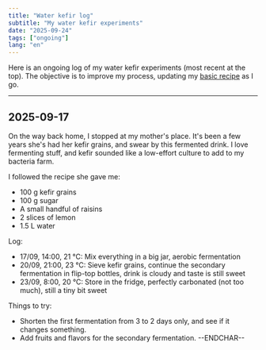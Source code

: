 ```yaml
---
title: "Water kefir log"
subtitle: "My water kefir experiments"
date: "2025-09-24"
tags: ["ongoing"]
lang: "en"
---
```


Here is an ongoing log of my water kefir experiments (most recent at the top). The objective is to improve my process, updating my [basic recipe](/recipes/water-kefir/) as I go.

---

## 2025-09-17

On the way back home, I stopped at my mother's place. It's been a few years she's had her kefir grains, and swear by this fermented drink. I love fermenting stuff, and kefir sounded like a low-effort culture to add to my bacteria farm.

I followed the recipe she gave me:

- 100 g kefir grains
- 100 g sugar
- A small handful of raisins
- 2 slices of lemon
- 1.5 L water

Log:

- 17/09, 14:00, 21 °C: Mix everything in a big jar, aerobic fermentation
- 20/09, 21:00, 23 °C: Sieve kefir grains, continue the secondary fermentation in flip-top bottles, drink is cloudy and taste is still sweet
- 23/09, 8:00, 20 °C: Store in the fridge, perfectly carbonated (not too much), still a tiny bit sweet

Things to try:

- Shorten the first fermentation from 3 to 2 days only, and see if it changes something.
- Add fruits and flavors for the secondary fermentation. --ENDCHAR--
